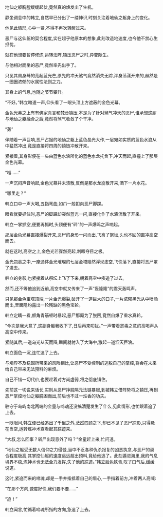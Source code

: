 
地仙之躯胸膛缓缓起伏,竟然真的焕发出了生机。

静坐调息中的韩立,自然早已分出了一缕神识,时刻关注着地仙之躯身上的变化。

他见此情形,心中一紧,不得不再次转醒过来。

恶尸与这仙躯的契合程度,实在超乎他原本的想象,此刻改造地速度,也令他不禁心生担忧。

就在他想要暂停修炼,运转法阵,镇压恶尸之时,异变陡生。

与他相对而坐的恶尸,竟然率先出手了。

只见其周身蓦的亮起蓝光芒,原先的冲天煞气竟然消失无踪,浑身荡漾开来的,赫然是一圈圈浓郁的水属性法则之力。

其身上的气息,也随之节节攀升。

“不好。”韩立暗道一声,仰头看了一眼头顶上方遮蔽的金色光幕。

金色光幕之上有有佛家真言和梵音镇压,本是为了针对煞气冲天的恶尸,谁承想这厮与地仙之躯融合之后,竟然将煞气收敛了个干净。

“轰”

伴随着一声巨响,恶尸占据的地仙之躯上蓝色晶光大作,一层宛如实质的蓝色水浪从中猛然冲出,竟是直接将四周的锁链冲散开来。

紧接着,其身影便在一头由蓝色水浪所化的蓝色水龙托负下,冲天而起,直撞上了那层金色光幕。

“嗡……”

一声沉闷声音响起,金色光幕并未溃散,反倒是那水龙崩散开来,洒下一片水花。

“哪里走？”

韩立口中一声大喝,五指弯曲,如爪一般扣向恶尸脚踝。

眼看就要抓住时,恶尸的脚踝却突然蓝光一闪,直接化作了水液流散了开来。

韩立一掌抓空,便要再抓时,头顶便有“砰”的一声爆鸣之声响起。

那层金色光幕直接爆裂开来,恶尸的身形一闪而出,飞离了祭坛,头也不回的直冲高空而去。

就在这时,高空之上,金色光芒骤然亮起,刺眼夺目之极。

金光包裹之中,一座通体金光璀璨的七层金塔陡然浮现虚空,飞快落下,直接将恶尸罩了进去。

韩立的身影,也紧接着从祭坛上飞了下来,朝着高空中疾追了过去。

然而,还不等他追到近前,高空中就又传来了一声“轰隆隆”的震天轰鸣声。

只见那金色宝塔顶端,一片金光爆裂,破开了一道巨大的口子,一片浓郁黑光从中喷涌而出,里面隐约露出一轮残缺的黑色宝轮。

韩立定睛一看,额角青筋顿时暴起,恶尸那厮为了脱困,竟然自爆了重水真轮。

“今次是我大意了,这副身躯我收下了,日后再来叨扰。”一声带着怨毒之意的高喝声从高空中传来。

紧随其后,一道乌光从天而降,瞬间就射入了大海中,激起一道滔天巨浪。

韩立面色一沉,连忙追了上去。

与境界不及稳固所带来的风险相比,让恶尸不受控制的逃脱自己的掌控,将会在未来给自己带来无法预料的麻烦。

自己不惜一切代价,也要趁着对方尚虚弱,将之彻底镇住。

先前这一切说来话长,实则从恶尸挣脱隔元法链暴起,到被韩立借阵势将之镇压,再到恶尸掌控地仙之躯脱困而出,前后也不过一炷香的功夫。

驻守于岛屿南北两端的金童与啼魂还没搞清楚发生了什么,见此情形,也忙跟着追了上去。

一眨眼间,韩立便已经追出了千里之外,茫然四顾之下,却已不见了恶尸踪影,只得悬在当空,运转炼神术查看起其踪迹来。

“大叔,怎么回事？斩尸出现意外了吗？”金童赶上来,忙问道。

“地仙之躯受无数人信仰之力侵蚀,当中不乏各种仇杀报复的凶恶执念,与恶尸的契合程度极高,其掌控仙躯的速度远远超出预料,竟给他逃了。此刻遁进海里,我的气息境界不稳,炼神术也无法全力发挥,失了他的踪迹。”韩立脸色铁青,叹了口气后,缓缓说道。

这时,紧追而来的啼魂,却是一手并指抵着自己的眉心,一手指着前方,冲着两人高喊:

“在那个方向,速度好快,我们要不要……”

“追！”

韩立闻言,忙循着啼魂所指的方向,急追了上去。